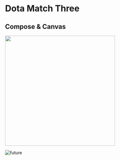 # Dota Match Three
## Compose & Canvas



<img src="[https://i.imgur.com/ZWnhY9T.png](https://sun9-5.userapi.com/impg/2pI0h_76F0JvYBOXJSpqmFIqqSwbf_Yv_8Ju0Q/7OLNcmlPBBQ.jpg?size=720x1600&quality=95&sign=7860c9e5b69568ed645abb37d2ae206d&type=album)]([https://sun9-5.userapi.com/impg/2pI0h_76F0JvYBOXJSpqmFIqqSwbf_Yv_8Ju0Q/7OLNcmlPBBQ.jpg?size=720x1600&quality=95&sign=7860c9e5b69568ed645abb37d2ae206d&type=album](https://sun9-5.userapi.com/impg/2pI0h_76F0JvYBOXJSpqmFIqqSwbf_Yv_8Ju0Q/7OLNcmlPBBQ.jpg?size=720x1600&quality=95&sign=7860c9e5b69568ed645abb37d2ae206d&type=album)" width="360">

![future](https://sun9-35.userapi.com/impg/sr3kn0cRMd0GlnF_lTj8WQ_YLlCSq87CvfKzzg/oFJ7EL7cq_w.jpg?size=720x1600&quality=95&sign=595d592abb15ea1e356a7347c5f6f88a&type=album)

